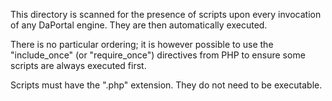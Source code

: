 This directory is scanned for the presence of scripts upon every invocation of
any DaPortal engine. They are then automatically executed.

There is no particular ordering; it is however possible to use the
"include_once" (or "require_once") directives from PHP to ensure some scripts
are always executed first.

Scripts must have the ".php" extension. They do not need to be executable.
